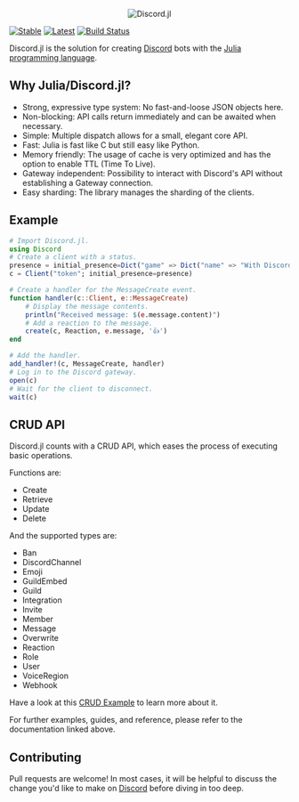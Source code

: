 <div align="center">
    <p> <img src="https://raw.githubusercontent.com/PurgePJ/Discord.jl/master/banner.png" alt="Discord.jl"/> </p>
</div>

[![Stable](https://img.shields.io/badge/docs-stable-blue.svg)](https://purgepj.github.io/Discord.jl/stable)
[![Latest](https://img.shields.io/badge/docs-latest-blue.svg)](https://purgepj.github.io/Discord.jl/latest)
[![Build Status](https://travis-ci.com/PurgePJ/Discord.jl.svg?branch=master)](https://travis-ci.com/PurgePJ/Discord.jl)

Discord.jl is the solution for creating [Discord](https://discordapp.com) bots with the [Julia programming language](https://julialang.org).

## Why Julia/Discord.jl?

* Strong, expressive type system: No fast-and-loose JSON objects here.
* Non-blocking: API calls return immediately and can be awaited when necessary.
* Simple: Multiple dispatch allows for a small, elegant core API.
* Fast: Julia is fast like C but still easy like Python.
* Memory friendly: The usage of cache is very optimized and has the option to enable TTL (Time To Live).
* Gateway independent: Possibility to interact with Discord's API without establishing a Gateway connection.
* Easy sharding: The library manages the sharding of the clients.

## Example

```julia
# Import Discord.jl.
using Discord
# Create a client with a status.
presence = initial_presence=Dict("game" => Dict("name" => "With Discord.jl", "type" => 0), "status" => "dnd")
c = Client("token"; initial_presence=presence)

# Create a handler for the MessageCreate event.
function handler(c::Client, e::MessageCreate)
    # Display the message contents.
    println("Received message: $(e.message.content)")
    # Add a reaction to the message.
    create(c, Reaction, e.message, '👍')
end

# Add the handler.
add_handler!(c, MessageCreate, handler)
# Log in to the Discord gateway.
open(c)
# Wait for the client to disconnect.
wait(c)
```

## CRUD API
Discord.jl counts with a CRUD API, which eases the process of executing basic operations.

Functions are:
* Create
* Retrieve
* Update
* Delete

And the supported types are:
* Ban
* DiscordChannel
* Emoji
* GuildEmbed
* Guild
* Integration
* Invite
* Member
* Message
* Overwrite
* Reaction
* Role
* User
* VoiceRegion
* Webhook
  
Have a look at this [CRUD Example](https://github.com/PurgePJ/Discord.jl/blob/master/examples/CRUD_example.jl) to learn more about it.


For further examples, guides, and reference, please refer to the documentation linked above.

## Contributing

Pull requests are welcome!
In most cases, it will be helpful to discuss the change you'd like to make on [Discord](https://discord.gg/pjNUzy9) before diving in too deep.
